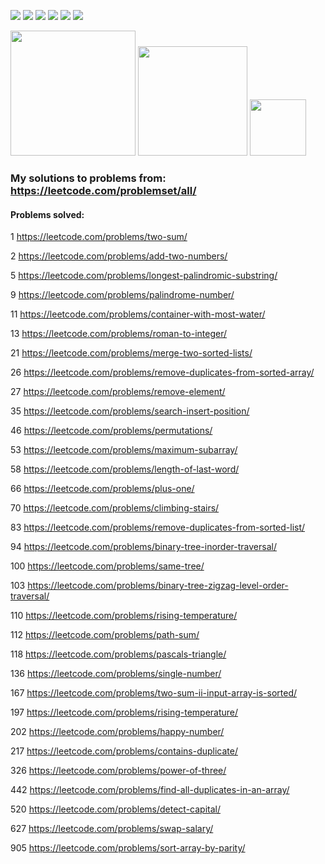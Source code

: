 <img src="https://img.shields.io/github/languages/code-size/jakubowiczish/leetcode-solutions?style=for-the-badge"> <img src="https://img.shields.io/github/repo-size/jakubowiczish/leetcode-solutions?color=purple&style=for-the-badge"> 
<img src="https://img.shields.io/github/languages/count/jakubowiczish/leetcode-solutions?color=green&style=for-the-badge"> 
<img src="https://img.shields.io/github/languages/top/jakubowiczish/leetcode-solutions?color=orange&style=for-the-badge">
<img src="https://img.shields.io/github/commit-activity/m/jakubowiczish/leetcode-solutions?color=lime&style=for-the-badge">
<img src="https://img.shields.io/github/last-commit/jakubowiczish/leetcode-solutions?color=darkgreen&style=for-the-badge">

<img src="https://tokei.rs/b1/github/jakubowiczish/leetcode-solutions?category=code" width="200"> <img src="https://tokei.rs/b1/github/jakubowiczish/leetcode-solutions?category=lines" width="175">
<img src="https://tokei.rs/b1/github/jakubowiczish/leetcode-solutions?category=files" width="90">


### My solutions to problems from: https://leetcode.com/problemset/all/

#### Problems solved:

1 https://leetcode.com/problems/two-sum/

2 https://leetcode.com/problems/add-two-numbers/

5 https://leetcode.com/problems/longest-palindromic-substring/

9 https://leetcode.com/problems/palindrome-number/

11 https://leetcode.com/problems/container-with-most-water/

13 https://leetcode.com/problems/roman-to-integer/

21 https://leetcode.com/problems/merge-two-sorted-lists/

26 https://leetcode.com/problems/remove-duplicates-from-sorted-array/

27 https://leetcode.com/problems/remove-element/

35 https://leetcode.com/problems/search-insert-position/

46 https://leetcode.com/problems/permutations/

53 https://leetcode.com/problems/maximum-subarray/

58 https://leetcode.com/problems/length-of-last-word/

66 https://leetcode.com/problems/plus-one/ 

70 https://leetcode.com/problems/climbing-stairs/

83 https://leetcode.com/problems/remove-duplicates-from-sorted-list/

94 https://leetcode.com/problems/binary-tree-inorder-traversal/

100 https://leetcode.com/problems/same-tree/

103 https://leetcode.com/problems/binary-tree-zigzag-level-order-traversal/

110 https://leetcode.com/problems/rising-temperature/

112 https://leetcode.com/problems/path-sum/

118 https://leetcode.com/problems/pascals-triangle/

136 https://leetcode.com/problems/single-number/

167 https://leetcode.com/problems/two-sum-ii-input-array-is-sorted/

197 https://leetcode.com/problems/rising-temperature/

202 https://leetcode.com/problems/happy-number/

217 https://leetcode.com/problems/contains-duplicate/

326 https://leetcode.com/problems/power-of-three/

442 https://leetcode.com/problems/find-all-duplicates-in-an-array/

520 https://leetcode.com/problems/detect-capital/

627 https://leetcode.com/problems/swap-salary/

905 https://leetcode.com/problems/sort-array-by-parity/
